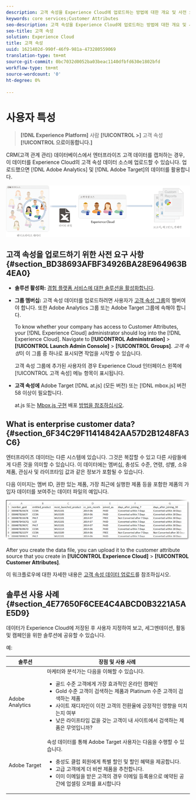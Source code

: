 ```yaml
---
description: 고객 속성을 Experience Cloud에 업로드하는 방법에 대한 개요 및 사전 요구 사항.
keywords: core services;Customer Attributes
seo-description: 고객 속성을 Experience Cloud에 업로드하는 방법에 대한 개요 및 사전 요구 사항.
seo-title: 고객 속성
solution: Experience Cloud
title: 고객 속성
uuid: 1621402d-990f-46f9-981a-473280559069
translation-type: tm+mt
source-git-commit: 0bc7032d0052ba03beac1140dfbfd630e1802bfd
workflow-type: tm+mt
source-wordcount: '0'
ht-degree: 0%

---
```



# 사용자 특성

> **[!DNL Experience Platform]** 사람 **[!UICONTROL >]** 고객 속성 **[!UICONTROL 으로이동합니다.]**

CRM(고객 관계 관리) 데이터베이스에서 엔터프라이즈 고객 데이터를 캡처하는 경우, 이 데이터를 Experience Cloud의 고객 속성 데이터 소스에 업로드할 수 있습니다. 업로드했으면 [!DNL Adobe Analytics] 및 [!DNL Adobe Target]의 데이터를 활용합니다.

![](assets/custom_reports.png)

## 고객 속성을 업로드하기 위한 사전 요구 사항 {#section_BD38693AFBF34926BA28E964963B4EA0}

* **솔루션 활성화:** [경험 플랫폼 서비스에 대한 솔루션을 활성화합니다](../core-services/core-services.md#concept_07ED1D5C64234E77976E6D572E78FB9C).

* **그룹 멤버십:** 고객 속성 데이터를 업로드하려면 사용자가 [고객 속성 그룹](../admin-getting-started/admin-getting-started.md#task_3295A85536BF48899A1AB40D207E77E9)의 멤버여야 합니다. 또한 Adobe Analytics 그룹 또는 Adobe Target 그룹에 속해야 합니다.

   To know whether your company has access to Customer Attributes, your [!DNL Experience Cloud] administrator should log into the [!DNL Experience Cloud]. Navigate to **[!UICONTROL Administration]** > **[!UICONTROL Launch Admin Console]** > **[!UICONTROL Groups]**. *고객 속성*&#x200B;이 이 그룹 중 하나로 표시되면 작업을 시작할 수 있습니다.

   고객 속성 그룹에 추가된 사용자의 경우 Experience Cloud 인터페이스 왼쪽에 [!UICONTROL 고객 속성] 메뉴 항목이 표시됩니다.

* **고객 속성에** Adobe Target [!DNL at.js] (모든 버전) 또는 [!DNL mbox.js] 버전 58 이상이 필요합니다.

   at.js 또는 [Mbox.js 구현](https://docs.adobe.com/content/help/en/target/using/implement-target/client-side/deploy-at-js/how-to-deployatjs.html) 배포 [방법을 참조하십시오](https://docs.adobe.com/content/help/ko-KR/target/using/implement-target/client-side/mbox-implement/mbox-download.html).

## What is enterprise customer data? {#section_6F34C29F11414842AA57D2B1248FA3C6}

엔터프라이즈 데이터는 다른 시스템에 있습니다. 그것은 복잡할 수 있고 다른 사람들에게 다른 것을 의미할 수 있습니다. 이 데이터에는 멤버십, 충성도 수준, 연령, 성별, 소유 제품, 관심사 및 라이프타임 값과 같은 정보가 포함될 수 있습니다.

다음 이미지는 멤버 ID, 권한 있는 제품, 가장 최근에 실행한 제품 등을 포함한 제품의 가입자 데이터를 보여주는 데이터 파일의 예입니다.

![](assets/01_crs_usecase.png)

After you create the data file, you can upload it to the customer attribute source that you create in **[!UICONTROL Experience Cloud]** > **[!UICONTROL Customer Attributes]**.

이 워크플로우에 대한 자세한 내용은 [고객 속성 데이터 업로드](../attributes/t-crs-usecase.md#task_BCC327B2A0EF4A1BBB2934013AB92B78)를 참조하십시오.

## 솔루션 사용 사례 {#section_4E77650F6CEE4C4ABCD0B3221A5AE5D9}

데이터가 Experience Cloud에 저장된 후 사용자 지정하여 보고, 세그멘테이션, 활동 및 캠페인을 위한 솔루션에 공유할 수 있습니다.

예:

| 솔루션 | 장점 및 사용 사례 |
|--- |--- |
| Adobe Analytics | 마케터와 분석가는 다음을 이해할 수 있습니다.<ul><li>골드 수준 고객에게 가장 효과적인 온라인 캠페인</li><li>Gold 수준 고객이 검색하는 제품과 Platinum 수준 고객이 검색하는 제품</li><li>사이트 재디자인이 이전 고객의 전환율에 긍정적인 영향을 미치는지 여부</li><li>낮은 라이프타임 값을 갖는 고객이 내 사이트에서 검색하는 제품은 무엇입니까?</li></ul> |
| Adobe Target | 속성 데이터를 통해 Adobe Target 사용자는 다음을 수행할 수 있습니다.<ul><li>충성도 클럽 회원에게 특별 할인 및 할인 혜택을 제공합니다.</li><li>고급 고객에게 더 비싼 제품을 추천합니다.</li><li>이미 이메일을 받은 고객의 경우 이메일 등록용으로 예약된 공간에 업셀링 오퍼를 표시합니다</li></ul> |
